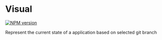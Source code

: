 # Visual
[![NPM version](https://img.shields.io/npm/v/visualgit.svg)](https://www.npmjs.com/package/visualgit)

Represent the current state of a application based on selected git branch
